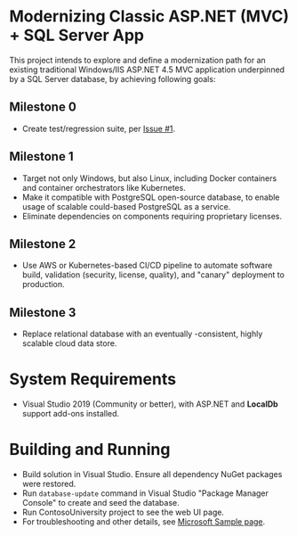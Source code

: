 Modernizing Classic ASP.NET (MVC) + SQL Server App
==================================================

This project intends to explore and define a modernization path
for an existing traditional Windows/IIS ASP.NET 4.5 MVC
application underpinned by a SQL Server database, by achieving
following goals:

## Milestone 0

- Create test/regression suite, per [Issue #1](/../../issues/1).

## Milestone 1

- Target not only Windows, but also Linux, including Docker
containers and container orchestrators like Kubernetes.
- Make it compatible with PostgreSQL open-source database, to
enable usage of scalable could-based PostgreSQL as a service.
- Eliminate dependencies on components requiring proprietary
licenses.

## Milestone 2

- Use AWS or Kubernetes-based CI/CD pipeline to automate software
build, validation (security, license, quality), and "canary"
deployment to production.

## Milestone 3

- Replace relational database with an eventually
-consistent, highly scalable cloud data store.

# System Requirements

- Visual Studio 2019 (Community or better), with ASP.NET and
**LocalDb** support add-ons installed.

# Building and Running

- Build solution in Visual Studio. Ensure all dependency NuGet
packages were restored.
- Run `database-update` command in Visual Studio "Package Manager
Console" to create and seed the database.
- Run ContosoUniversity project to see the web UI page.
- For troubleshooting and other details, see [Microsoft Sample 
page](https://code.msdn.microsoft.com/ASPNET-MVC-Application-b01a9fe8).
